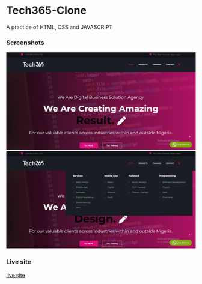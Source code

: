 # Tech365-Clone
A practice of HTML, CSS and JAVASCRIPT

### Screenshots
![](./Assets/Images/tech.png)
![](./Assets/Images/tech365.png)

### Live site
[live site](https://byron-a.github.io/Tech365-Clone/)
